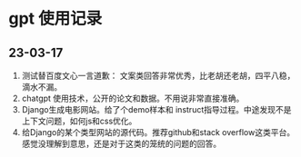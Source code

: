 # gpt 使用记录

## 23-03-17

1. 测试替百度文心一言道歉： 文案类回答非常优秀，比老胡还老胡，四平八稳，滴水不漏。
2. chatgpt 使用技术，公开的论文和数据。不用说非常直接准确。
3. Django生成电影网站。给了个demo样本和 instruct指导过程。中途发现不是上下文问题，如何js和css优化。
4. 给Django的某个类型网站的源代码。推荐github和stack overflow这类平台。感觉没理解到意思，还是对于这类的笼统的问题的回答。

